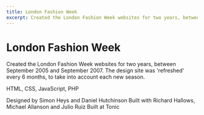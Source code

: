 ```yaml
---
title: London Fashion Week
excerpt: Created the London Fashion Week websites for two years, between September 2005 and September 2007
---
```


# London Fashion Week

Created the London Fashion Week websites for two years, between September 2005 and September 2007. The design site was 'refreshed' every 6 months, to take into account each new season.

HTML, CSS, JavaScript, PHP

Designed by Simon Heys and Daniel Hutchinson
Built with Richard Hallows, Michael Allanson and Julio Ruiz
Built at Tonic
